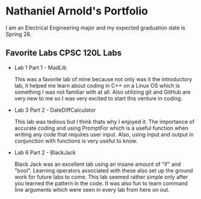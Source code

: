 
# Nathaniel Arnold's Portfolio

I am an Electrical Engineering major and my expected graduation date is Spring 28.

## Favorite Labs CPSC 120L Labs

* Lab 1 Part 1 - MadLib

  This was a favorite lab of mine because not only was it the introductory lab, it helped me learn about coding in C++ on a Linux OS which is something I was not familiar with at all. Also utilizing git and GitHub are very new to me so I was very excited to start this venture in coding.

* Lab 3 Part 2 - DateDiffCalculator

  This lab was tedious but I think thats why I enjoyed it. The importance of accurate coding and using PromptFor which is a useful function when writing any code that requires user input. Also, using input and output in conjunction with functions is very useful to know.

* Lab 6 Part 2 - BlackJack

  Black Jack was an excellent lab using an insane amount of "if" and "bool". Learning operators associated with these also set up the ground work for future labs to come. This lab seemed rather simple only after you learned the pattern in the code. It was also fun to learn command line arguments which were seen in every lab from here on out.

